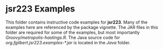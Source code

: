 # jsr223 Examples
This folder contains instructive code examples for **jsr223**. Many of the examples here are referenced by the package vignette. The JAR files in this folder are required for some of the examples, but most importantly *Groovy/metropolis-hastings.R*. The Java source code for *org.fgilbert.jsr223.examples-\*.jar* is located in the *Java* folder.
